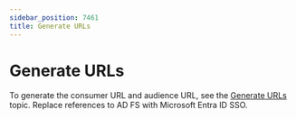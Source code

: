 ```yaml
---
sidebar_position: 7461
title: Generate URLs
---
```


# Generate URLs

To generate the consumer URL and audience URL, see the [Generate URLs](../ADFS/GenerateURLs "Generate URLs") topic. Replace references to AD FS with Microsoft Entra ID SSO.